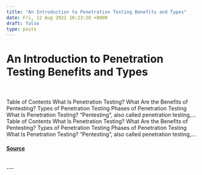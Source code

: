 ```yaml
---
title: "An Introduction to Penetration Testing Benefits and Types"
date: Fri, 12 Aug 2022 10:23:28 +0000
draft: false
type: posts
---
```

# An Introduction to Penetration Testing Benefits and Types

<br/>

<br/>
Table of Contents What Is Penetration Testing? What Are the Benefits of Pentesting? Types of Penetration Testing Phases of Penetration Testing What Is Penetration Testing? “Pentesting”, also called penetration testing,...
<br/>
Table of Contents What Is Penetration Testing? What Are the Benefits of Pentesting? Types of Penetration Testing Phases of Penetration Testing What Is Penetration Testing? “Pentesting”, also called penetration testing,...

#### [Source](https://cyberhunter.solutions/an-introduction-to-penetration-testing-benefits-and-types/)

<br/>
---
